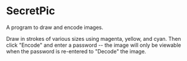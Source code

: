 # SecretPic
A program to draw and encode images.

Draw in strokes of various sizes using magenta, yellow, and cyan. Then click "Encode" and enter a password -- the image will only be viewable when the password is re-entered to "Decode" the image.
